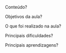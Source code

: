 Conteúdo?

Objetivos da aula?


O que foi realizado na aula?


Principais dificuldades?


Principais aprendizagens?
